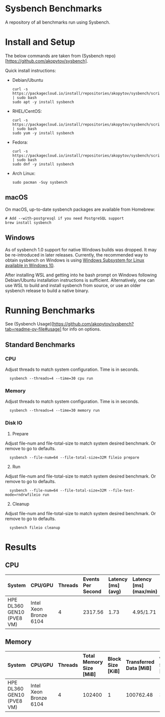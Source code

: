 # Sysbench Benchmarks
 A repository of all benchmarks run using Sysbench.

# Install and Setup
The below commands are taken from (Sysbench repo)[https://github.com/akopytov/sysbench].

Quick install instructions:

- Debian/Ubuntu
  ``` shell
  curl -s https://packagecloud.io/install/repositories/akopytov/sysbench/script.deb.sh | sudo bash
  sudo apt -y install sysbench
  ```

- RHEL/CentOS:
  ``` shell
  curl -s https://packagecloud.io/install/repositories/akopytov/sysbench/script.rpm.sh | sudo bash
  sudo yum -y install sysbench
  ```

- Fedora:
  ``` shell
  curl -s https://packagecloud.io/install/repositories/akopytov/sysbench/script.rpm.sh | sudo bash	
  sudo dnf -y install sysbench
  ```

- Arch Linux:
  ``` shell
  sudo pacman -Suy sysbench
  ```

## macOS

On macOS, up-to-date sysbench packages are available from Homebrew:
```shell
# Add --with-postgresql if you need PostgreSQL support
brew install sysbench
```

## Windows
As of sysbench 1.0 support for native Windows builds was dropped. It may
be re-introduced in later releases. Currently, the recommended way to
obtain sysbench on Windows is
using
[Windows Subsystem for Linux available in Windows 10](https://msdn.microsoft.com/en-us/commandline/wsl/about).

After installing WSL and getting into he bash prompt on Windows
following Debian/Ubuntu installation instructions is
sufficient. Alternatively, one can use WSL to build and install sysbench
from source, or use an older sysbench release to build a native binary.


# Running Benchmarks
See (Sysbench Usage)[https://github.com/akopytov/sysbench?tab=readme-ov-file#usage] for info on options.

## Standard Benchmarks

### CPU

Adjust threads to match system configuration. Time is in seconds.

``` shell
  sysbench --threads=4 --time=30 cpu run
  ```

### Memory

Adjust threads to match system configuration. Time is in seconds.

``` shell
  sysbench --threads=4 --time=30 memory run
  ```

### Disk IO

1. Prepare

Adjust file-num and file-total-size to match system desired benchmark. Or remove to go to defaults.

``` shell
  sysbench --file-num=64 --file-total-size=32M fileio prepare
  ```

2. Run

Adjust file-num and file-total-size to match system desired benchmark. Or remove to go to defaults.

``` shell
  sysbench --file-num=64 --file-total-size=32M --file-test-mode=rndrwfileio run 
  ```

2. Cleanup

Adjust file-num and file-total-size to match system desired benchmark. Or remove to go to defaults.

``` shell
  sysbench fileio cleanup 
  ```



# Results

## CPU

| System | CPU/GPU | Threads | Events Per Second | Latency [ms] (avg) | Latency [ms] (max/min) |
| :--- | :--- | :--- | :--- | :--- | :--- |
| HPE DL360 GEN10 (PVE8 VM) | Intel Xeon Bronze 6104 | 4 | 2317.56 | 1.73 | 4.95/1.71 |

## Memory

| System | CPU/GPU | Threads | Total Memory Size [MiB] | Block Size [KiB] | Transferred Data [MiB] | Write Speed [MiB/s] | Latency [ms] (avg) | Latency [ms] (max/min) |
| :--- | :--- | :--- | :--- | :--- | :--- | :--- | :--- | :--- |
| HPE DL360 GEN10 (PVE8 VM) | Intel Xeon Bronze 6104 | 4 | 102400 | 1 | 100762.48 | 3358.40 | 0.00 | 2.57/0.00 |